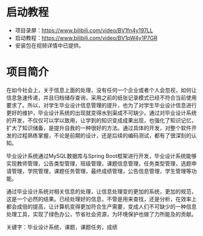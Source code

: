 # 启动教程

- 项目录屏：https://www.bilibili.com/video/BV1fn4y197LL
- 启动教程：https://www.bilibili.com/video/BV1pW4y1P7GR
- 安装包在视频详情中已提供。

# 项目简介
在如今社会上，关于信息上面的处理，没有任何一个企业或者个人会忽视，如何让信息急速传递，并且归档储存查询，采用之前的纸张记录模式已经不符合当前使用要求了。所以，对学生毕业设计信息管理的提升，也为了对学生毕业设计信息进行更好的维护，毕业设计系统的出现就变得水到渠成不可缺少。通过对毕业设计系统的开发，不仅仅可以学以致用，让学到的知识变成成果出现，也强化了知识记忆，扩大了知识储备，是提升自我的一种很好的方法。通过具体的开发，对整个软件开发的过程熟练掌握，不论是前期的设计，还是后续的编码测试，都有了很深刻的认知。

毕业设计系统通过MySQL数据库与Spring Boot框架进行开发，毕业设计系统能够实现教师管理，公告类型管理，班级管理，课题信息管理，任务类型管理，选题申请管理，学院管理，课题任务管理，最终成绩管理，公告信息管理，学生管理等功能。

通过毕业设计系统对相关信息的处理，让信息处理变的更加的系统，更加的规范，这是一个必然的结果。已经处理好的信息，不管是用来查找，还是分析，在效率上都会成倍的提高，让计算机变得更加符合生产需要，变成人们不可缺少的一种信息处理工具，实现了绿色办公，节省社会资源，为环境保护也做了力所能及的贡献。

关键字：毕业设计系统，课题，课题任务，成绩
